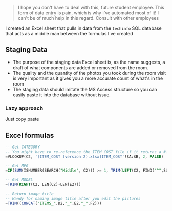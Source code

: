 > I hope you don't have to deal with this, future student employee. This form of data entry is pain, which is why I've automated most of it!
> I can't be of much help in this regard. Consult with other employees

I created an Excel sheet that pulls in data from the `techinfo` SQL database that acts as a middle man between the formulas I've created

## Staging Data

- The purpose of the staging data Excel sheet is, as the name suggests, a draft of what components are added or removed from the room.
- The quality and the quantity of the photos you took during the room visit is very important as it gives you a more accurate count of what's in the room
- The staging data should imitate the MS Access structure so you can easily paste it into the database without issue.

### Lazy approach

Just copy paste

## Excel formulas

``` sql
-- Get CATEGORY
-- You might have to re-reference the ITEM_COST file if it returns a #. 
=VLOOKUP(C2, '[ITEM_COST (version 2).xlsx]ITEM_COST'!$A:$B, 2, FALSE)
```
```sql
-- Get MFG
=IF(SUM(ISNUMBER(SEARCH("Middle", C2))) >= 1, TRIM(LEFT(C2, FIND("^",SUBSTITUTE(C2, " ", "^", 2)&"^"))), LEFT(C2,FIND(" ",C2)-1))
```

```sql
-- Get MODEL
=TRIM(RIGHT(C2, LEN(C2)-LEN(E2)))

-- Return image title
-- Handy for naming image title after you edit the pictures
=TRIM((CONCAT("ITEMS_",D2,"_",E2,"_",F2)))
```
